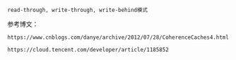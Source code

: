 `read-through, write-through, write-behind模式`







参考博文： 

`https://www.cnblogs.com/danye/archive/2012/07/28/CoherenceCaches4.html`

`https://cloud.tencent.com/developer/article/1185852`